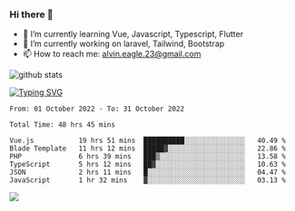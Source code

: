 ### Hi there 👋
- 🌱 I’m currently learning Vue, Javascript, Typescript, Flutter
- 🔭 I’m currently working on laravel, Tailwind, Bootstrap
- 📫 How to reach me: alvin.eagle.23@gmail.com



![github stats](https://github-readme-stats.vercel.app/api?username=alvnfaiz&show_icons=true)


[![Typing SVG](http://readme-typing-svg.herokuapp.com?font=Montserrat&color=%2336BCF7&duration=4000&center=true&lines=Alvin+Faiz;Fullstack+Developer;PHP%2C+Java%2C+Javascript%2C+Python;Laravel%2C+Vue%202%2C+Tailwind%2C+Bootstrap)](https://git.io/typing-svg)

<!--[![Alvnfaiz wakatime stats](https://github-readme-stats.vercel.app/api/wakatime?username=alvnfaiz&layout=compact&theme=dracula)](https://github.com/anuraghazra/github-readme-stats)

<!--START_SECTION:waka-->

```text
From: 01 October 2022 - To: 31 October 2022

Total Time: 48 hrs 45 mins

Vue.js           19 hrs 51 mins  ██████████░░░░░░░░░░░░░░░   40.49 %
Blade Template   11 hrs 12 mins  █████▓░░░░░░░░░░░░░░░░░░░   22.86 %
PHP              6 hrs 39 mins   ███▒░░░░░░░░░░░░░░░░░░░░░   13.58 %
TypeScript       5 hrs 12 mins   ██▓░░░░░░░░░░░░░░░░░░░░░░   10.63 %
JSON             2 hrs 11 mins   █░░░░░░░░░░░░░░░░░░░░░░░░   04.47 %
JavaScript       1 hr 32 mins    ▓░░░░░░░░░░░░░░░░░░░░░░░░   03.13 %
```

<!--END_SECTION:waka-->

  <!-- Change the `github-readme-stats.anuraghazra1.vercel.app` to `github-readme-stats.vercel.app`  -->
  <img align="center" src="https://github-readme-stats.anuraghazra1.vercel.app/api/top-langs/?username=alvnfaiz&layout=compact" />
<!--
**alvnfaiz/alvnfaiz** is a ✨ _special_ ✨ repository because its `README.md` (this file) appears on your GitHub profile.

Here are some ideas to get you started:

- 🔭 I’m currently working on ...
- 🌱 I’m currently learning ...
- 👯 I’m looking to collaborate on ...
- 🤔 I’m looking for help with ...
- 💬 Ask me about ...
- 📫 How to reach me: ...
- 😄 Pronouns: ...
- ⚡ Fun fact: ...
-->


